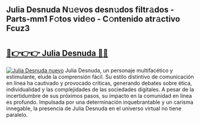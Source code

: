 ## Julia Desnuda N𝚞𝚎vos desn𝚞dos filtr𝚊dos - Parts-mm1 F𝚘tos vid𝚎o - C𝚘ntenido atr𝚊ctivo Fcuz3

# <h2><a href="http://mb420i.tromn.icu/?c=Julia+Desnuda">🔗👉👉👉 Julia Desnuda 🔗🔗</a></h2>

[![Julia Desnuda nuevo](https://i.imgur.com/pEAQMta.gif)](http://mb420i.tromn.icu/?c=Julia+Desnuda)
Julia Desnuda, un personaje multifacético y estimulante, elude la comprensión fácil. Su estilo distintivo de comunicación en línea ha cautivado y provocado críticas, generando debates sobre ética, individualidad y las complejidades de las sociedades digitales. A pesar de la incertidumbre de sus próximos pasos, su impacto en la comunidad en línea es profundo. Impulsada por una determinación inquebrantable y un carisma innegable, la presencia de Julia Desnuda en el universo virtual no tiene paralelo.

